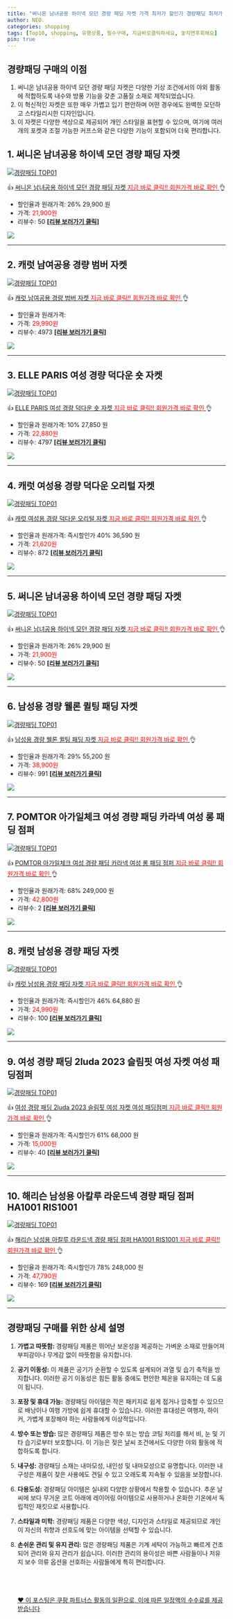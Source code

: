 ```yaml
---
title: "써니온 남녀공용 하이넥 모던 경량 패딩 자켓 가격 최저가 할인가 경량패딩 최저가 추천 제품 비교"
author: NEO.
categories: shopping
tags: [Top10, shopping, 유행상품, 필수구매, 지금바로클릭하세요, 놓치면후회해요]
pin: true
---
```

## 경량패딩 구매의 이점
1. 써니온 남녀공용 하이넥 모던 경량 패딩 자켓은 다양한 기상 조건에서의 야외 활동에 적합하도록 내수와 방풍 기능을 갖춘 고품질 소재로 제작되었습니다.
2. 이 혁신적인 자켓은 또한 매우 가볍고 입기 편안하며 어떤 경우에도 완벽한 모던하고 스타일리시한 디자인입니다.
3. 이 자켓은 다양한 색상으로 제공되어 개인 스타일을 표현할 수 있으며, 여기에 여러 개의 포켓과 조절 가능한 커프스와 같은 다양한 기능이 포함되어 더욱 편리합니다.

   

## 1. 써니온 남녀공용 하이넥 모던 경량 패딩 자켓

[![경량패딩 TOP01](https://thumbnail9.coupangcdn.com/thumbnails/remote/490x490ex/image/vendor_inventory/0275/11117f75a9314d7fcd20338e702b21b99a8b4052c0ad65519939ffefd99b.jpg)](https://link.coupang.com/re/AFFSDP?lptag=AF3617701&subid=GithubCoopas&pageKey=7730494234&traceid=V0-153&itemId=20771705898&vendorItemId=87841641633)


👍 [써니온 남녀공용 하이넥 모던 경량 패딩 자켓 <font color=red> 지금 바로 클릭!! 회원가격 바로 확인 </font> ](https://link.coupang.com/re/AFFSDP?lptag=AF3617701&subid=GithubCoopas&pageKey=7730494234&traceid=V0-153&itemId=20771705898&vendorItemId=87841641633) 👌 


- 할인율과 원래가격: 26%  29,900   원
- 가격: <span style='color:red'>21,900원</span>
- 리뷰수: 50  [**[리뷰 보러가기 클릭]**](https://link.coupang.com/re/AFFSDP?lptag=AF3617701&subid=GithubCoopas&pageKey=7730494234&traceid=V0-153&itemId=20771705898&vendorItemId=87841641633)

[![](/discount_price.png)](https://link.coupang.com/re/AFFSDP?lptag=AF3617701&subid=GithubCoopas&pageKey=7730494234&traceid=V0-153&itemId=20771705898&vendorItemId=87841641633)

---


   

## 2. 캐럿 남여공용 경량 범버 자켓

[![경량패딩 TOP01](https://thumbnail8.coupangcdn.com/thumbnails/remote/490x490ex/image/retail/images/2216017694578747-69c2e653-ccab-4632-bb47-b7b9403552af.jpg)](https://link.coupang.com/re/AFFSDP?lptag=AF3617701&subid=GithubCoopas&pageKey=2111546173&traceid=V0-153&itemId=3586762063&vendorItemId=71572557005)


👍 [캐럿 남여공용 경량 범버 자켓 <font color=red> 지금 바로 클릭!! 회원가격 바로 확인 </font> ](https://link.coupang.com/re/AFFSDP?lptag=AF3617701&subid=GithubCoopas&pageKey=2111546173&traceid=V0-153&itemId=3586762063&vendorItemId=71572557005) 👌 


- 할인율과 원래가격: 
- 가격: <span style='color:red'>29,990원</span>
- 리뷰수: 4973  [**[리뷰 보러가기 클릭]**](https://link.coupang.com/re/AFFSDP?lptag=AF3617701&subid=GithubCoopas&pageKey=2111546173&traceid=V0-153&itemId=3586762063&vendorItemId=71572557005)

[![](/discount_price.png)](https://link.coupang.com/re/AFFSDP?lptag=AF3617701&subid=GithubCoopas&pageKey=2111546173&traceid=V0-153&itemId=3586762063&vendorItemId=71572557005)

---


   

## 3. ELLE PARIS 여성 경량 덕다운 숏 자켓

[![경량패딩 TOP01](https://thumbnail7.coupangcdn.com/thumbnails/remote/490x490ex/image/retail/images/8485207648201602-26076caa-87f3-4729-86fa-7dad75c18e2f.jpg)](https://link.coupang.com/re/AFFSDP?lptag=AF3617701&subid=GithubCoopas&pageKey=6673869287&traceid=V0-153&itemId=15364398208&vendorItemId=82584581221)


👍 [ELLE PARIS 여성 경량 덕다운 숏 자켓 <font color=red> 지금 바로 클릭!! 회원가격 바로 확인 </font> ](https://link.coupang.com/re/AFFSDP?lptag=AF3617701&subid=GithubCoopas&pageKey=6673869287&traceid=V0-153&itemId=15364398208&vendorItemId=82584581221) 👌 


- 할인율과 원래가격: 10%  27,850   원
- 가격: <span style='color:red'>22,880원</span>
- 리뷰수: 4797  [**[리뷰 보러가기 클릭]**](https://link.coupang.com/re/AFFSDP?lptag=AF3617701&subid=GithubCoopas&pageKey=6673869287&traceid=V0-153&itemId=15364398208&vendorItemId=82584581221)

[![](/discount_price.png)](https://link.coupang.com/re/AFFSDP?lptag=AF3617701&subid=GithubCoopas&pageKey=6673869287&traceid=V0-153&itemId=15364398208&vendorItemId=82584581221)

---


   

## 4. 캐럿 여성용 경량 덕다운 오리털 자켓

[![경량패딩 TOP01](https://thumbnail10.coupangcdn.com/thumbnails/remote/490x490ex/image/retail/images/7598188672585429-36834081-4dd5-4feb-88e1-dc0d79f81338.jpg)](https://link.coupang.com/re/AFFSDP?lptag=AF3617701&subid=GithubCoopas&pageKey=6059623179&traceid=V0-153&itemId=11136432287&vendorItemId=78414929918)


👍 [캐럿 여성용 경량 덕다운 오리털 자켓 <font color=red> 지금 바로 클릭!! 회원가격 바로 확인 </font> ](https://link.coupang.com/re/AFFSDP?lptag=AF3617701&subid=GithubCoopas&pageKey=6059623179&traceid=V0-153&itemId=11136432287&vendorItemId=78414929918) 👌 


- 할인율과 원래가격: 즉시할인가 40%  36,590   원
- 가격: <span style='color:red'>21,620원</span>
- 리뷰수: 872  [**[리뷰 보러가기 클릭]**](https://link.coupang.com/re/AFFSDP?lptag=AF3617701&subid=GithubCoopas&pageKey=6059623179&traceid=V0-153&itemId=11136432287&vendorItemId=78414929918)

[![](/discount_price.png)](https://link.coupang.com/re/AFFSDP?lptag=AF3617701&subid=GithubCoopas&pageKey=6059623179&traceid=V0-153&itemId=11136432287&vendorItemId=78414929918)

---


   

## 5. 써니온 남녀공용 하이넥 모던 경량 패딩 자켓

[![경량패딩 TOP01](https://thumbnail7.coupangcdn.com/thumbnails/remote/490x490ex/image/vendor_inventory/1032/1743dc997a59e1e04ef64507e762f98d48f1ce5cd3a0c9c0435c61ce6950.jpg)](https://link.coupang.com/re/AFFSDP?lptag=AF3617701&subid=GithubCoopas&pageKey=7730494234&traceid=V0-153&itemId=20771705902&vendorItemId=87841641660)


👍 [써니온 남녀공용 하이넥 모던 경량 패딩 자켓 <font color=red> 지금 바로 클릭!! 회원가격 바로 확인 </font> ](https://link.coupang.com/re/AFFSDP?lptag=AF3617701&subid=GithubCoopas&pageKey=7730494234&traceid=V0-153&itemId=20771705902&vendorItemId=87841641660) 👌 


- 할인율과 원래가격: 26%  29,900   원
- 가격: <span style='color:red'>21,900원</span>
- 리뷰수: 50  [**[리뷰 보러가기 클릭]**](https://link.coupang.com/re/AFFSDP?lptag=AF3617701&subid=GithubCoopas&pageKey=7730494234&traceid=V0-153&itemId=20771705902&vendorItemId=87841641660)

[![](/discount_price.png)](https://link.coupang.com/re/AFFSDP?lptag=AF3617701&subid=GithubCoopas&pageKey=7730494234&traceid=V0-153&itemId=20771705902&vendorItemId=87841641660)

---


   

## 6. 남성용 경량 웰론 퀼팅 패딩 자켓

[![경량패딩 TOP01](https://thumbnail8.coupangcdn.com/thumbnails/remote/490x490ex/image/vendor_inventory/68ca/8a8bd4b0a429e0dffed63de7cb13704348598a8b484c95931d661ea8272f.jpg)](https://link.coupang.com/re/AFFSDP?lptag=AF3617701&subid=GithubCoopas&pageKey=7634511941&traceid=V0-153&itemId=20270012090&vendorItemId=87487822956)


👍 [남성용 경량 웰론 퀼팅 패딩 자켓 <font color=red> 지금 바로 클릭!! 회원가격 바로 확인 </font> ](https://link.coupang.com/re/AFFSDP?lptag=AF3617701&subid=GithubCoopas&pageKey=7634511941&traceid=V0-153&itemId=20270012090&vendorItemId=87487822956) 👌 


- 할인율과 원래가격: 29%  55,200   원
- 가격: <span style='color:red'>38,900원</span>
- 리뷰수: 991  [**[리뷰 보러가기 클릭]**](https://link.coupang.com/re/AFFSDP?lptag=AF3617701&subid=GithubCoopas&pageKey=7634511941&traceid=V0-153&itemId=20270012090&vendorItemId=87487822956)

[![](/discount_price.png)](https://link.coupang.com/re/AFFSDP?lptag=AF3617701&subid=GithubCoopas&pageKey=7634511941&traceid=V0-153&itemId=20270012090&vendorItemId=87487822956)

---


   

## 7. POMTOR 아가일체크 여성 경량 패딩 카라넥 여성 롱 패딩 점퍼

[![경량패딩 TOP01](https://thumbnail9.coupangcdn.com/thumbnails/remote/490x490ex/image/vendor_inventory/040f/12f598cc2a1dca1178f27c945563a90b4813b93fae16f60d302d58216124.jpg)](https://link.coupang.com/re/AFFSDP?lptag=AF3617701&subid=GithubCoopas&pageKey=7797805072&traceid=V0-153&itemId=21111526674&vendorItemId=88173401393)


👍 [POMTOR 아가일체크 여성 경량 패딩 카라넥 여성 롱 패딩 점퍼 <font color=red> 지금 바로 클릭!! 회원가격 바로 확인 </font> ](https://link.coupang.com/re/AFFSDP?lptag=AF3617701&subid=GithubCoopas&pageKey=7797805072&traceid=V0-153&itemId=21111526674&vendorItemId=88173401393) 👌 


- 할인율과 원래가격: 68%  249,000   원
- 가격: <span style='color:red'>42,800원</span>
- 리뷰수: 2  [**[리뷰 보러가기 클릭]**](https://link.coupang.com/re/AFFSDP?lptag=AF3617701&subid=GithubCoopas&pageKey=7797805072&traceid=V0-153&itemId=21111526674&vendorItemId=88173401393)

[![](/discount_price.png)](https://link.coupang.com/re/AFFSDP?lptag=AF3617701&subid=GithubCoopas&pageKey=7797805072&traceid=V0-153&itemId=21111526674&vendorItemId=88173401393)

---


   

## 8. 캐럿 남성용 경량 패딩 자켓

[![경량패딩 TOP01](https://thumbnail9.coupangcdn.com/thumbnails/remote/490x490ex/image/retail/images/2220460223953644-bc8921c0-d40f-4097-b881-ca03ba194556.jpg)](https://link.coupang.com/re/AFFSDP?lptag=AF3617701&subid=GithubCoopas&pageKey=2111547303&traceid=V0-153&itemId=3586763453&vendorItemId=71572558508)


👍 [캐럿 남성용 경량 패딩 자켓 <font color=red> 지금 바로 클릭!! 회원가격 바로 확인 </font> ](https://link.coupang.com/re/AFFSDP?lptag=AF3617701&subid=GithubCoopas&pageKey=2111547303&traceid=V0-153&itemId=3586763453&vendorItemId=71572558508) 👌 


- 할인율과 원래가격: 즉시할인가 46%  64,880   원
- 가격: <span style='color:red'>24,990원</span>
- 리뷰수: 100  [**[리뷰 보러가기 클릭]**](https://link.coupang.com/re/AFFSDP?lptag=AF3617701&subid=GithubCoopas&pageKey=2111547303&traceid=V0-153&itemId=3586763453&vendorItemId=71572558508)

[![](/discount_price.png)](https://link.coupang.com/re/AFFSDP?lptag=AF3617701&subid=GithubCoopas&pageKey=2111547303&traceid=V0-153&itemId=3586763453&vendorItemId=71572558508)

---


   

## 9. 여성 경량 패딩 2luda 2023 슬림핏 여성 자켓 여성 패딩점퍼

[![경량패딩 TOP01](https://thumbnail7.coupangcdn.com/thumbnails/remote/490x490ex/image/vendor_inventory/7a42/7628312a0836f848327872ad1d28f2f6d81c83f6d03fc68565bb55935caa.jpg)](https://link.coupang.com/re/AFFSDP?lptag=AF3617701&subid=GithubCoopas&pageKey=7746236590&traceid=V0-153&itemId=20853511545&vendorItemId=87585519624)


👍 [여성 경량 패딩 2luda 2023 슬림핏 여성 자켓 여성 패딩점퍼 <font color=red> 지금 바로 클릭!! 회원가격 바로 확인 </font> ](https://link.coupang.com/re/AFFSDP?lptag=AF3617701&subid=GithubCoopas&pageKey=7746236590&traceid=V0-153&itemId=20853511545&vendorItemId=87585519624) 👌 


- 할인율과 원래가격: 즉시할인가 61%  68,000   원
- 가격: <span style='color:red'>15,000원</span>
- 리뷰수: 40  [**[리뷰 보러가기 클릭]**](https://link.coupang.com/re/AFFSDP?lptag=AF3617701&subid=GithubCoopas&pageKey=7746236590&traceid=V0-153&itemId=20853511545&vendorItemId=87585519624)

[![](/discount_price.png)](https://link.coupang.com/re/AFFSDP?lptag=AF3617701&subid=GithubCoopas&pageKey=7746236590&traceid=V0-153&itemId=20853511545&vendorItemId=87585519624)

---


   

## 10. 해리슨 남성용 아칼루 라운드넥 경량 패딩 점퍼 HA1001 RIS1001

[![경량패딩 TOP01](https://thumbnail6.coupangcdn.com/thumbnails/remote/490x490ex/image/retail/images/8931594589258212-39a7aded-9ef6-4caf-9f5e-8a6a9b4526c9.jpg)](https://link.coupang.com/re/AFFSDP?lptag=AF3617701&subid=GithubCoopas&pageKey=7613118135&traceid=V0-153&itemId=20167613713&vendorItemId=87647951498)


👍 [해리슨 남성용 아칼루 라운드넥 경량 패딩 점퍼 HA1001 RIS1001 <font color=red> 지금 바로 클릭!! 회원가격 바로 확인 </font> ](https://link.coupang.com/re/AFFSDP?lptag=AF3617701&subid=GithubCoopas&pageKey=7613118135&traceid=V0-153&itemId=20167613713&vendorItemId=87647951498) 👌 


- 할인율과 원래가격: 즉시할인가 78%  248,000   원
- 가격: <span style='color:red'>47,790원</span>
- 리뷰수: 169  [**[리뷰 보러가기 클릭]**](https://link.coupang.com/re/AFFSDP?lptag=AF3617701&subid=GithubCoopas&pageKey=7613118135&traceid=V0-153&itemId=20167613713&vendorItemId=87647951498)

[![](/discount_price.png)](https://link.coupang.com/re/AFFSDP?lptag=AF3617701&subid=GithubCoopas&pageKey=7613118135&traceid=V0-153&itemId=20167613713&vendorItemId=87647951498)

---
## 경량패딩 구매를 위한 상세 설명
1. **가볍고 따뜻함:** 경량패딩 제품은 뛰어난 보온성을 제공하는 가벼운 소재로 만들어져 부피감이나 무게감 없이 따뜻함을 유지합니다.

2. **공기 이동성:** 이 제품은 공기가 순환할 수 있도록 설계되어 과열 및 습기 축적을 방지합니다. 이러한 공기 이동성은 힘든 활동 중에도 편안한 체온을 유지하는 데 도움이 됩니다.

3. **포장 및 휴대 가능:** 경량패딩 아이템은 작은 패키지로 쉽게 접거나 압축할 수 있으므로 배낭이나 여행 가방에 쉽게 휴대할 수 있습니다. 이러한 휴대성은 여행자, 하이커, 가볍게 포장해야 하는 사람들에게 이상적입니다.

4. **방수 또는 방습:** 많은 경량패딩 제품은 방수 또는 방습 코팅 처리를 해서 비, 눈 및 기타 습기로부터 보호합니다. 이 기능은 젖은 날씨 조건에서도 다양한 야외 활동에 적합하도록 합니다.

5. **내구성:** 경량패딩 소재는 내마모성, 내인성 및 내마모성으로 유명합니다. 이러한 내구성은 제품이 잦은 사용에도 견딜 수 있고 오래도록 지속될 수 있음을 보장합니다.

6. **다용도성:** 경량패딩 아이템은 실내외 다양한 상황에서 착용할 수 있습니다. 추운 날씨에 보다 무거운 코트 아래에 레이어링 아이템으로 사용하거나 온화한 기온에서 독립적인 재킷으로 사용합니다.

7. **스타일과 미학:** 경량패딩 제품은 다양한 색상, 디자인과 스타일로 제공되므로 개인이 자신의 취향과 선호도에 맞는 아이템을 선택할 수 있습니다.

8. **손쉬운 관리 및 유지 관리:** 많은 경량패딩 제품은 기계 세탁이 가능하고 빠르게 건조되어 관리와 유지 관리가 쉽습니다. 이러한 관리의 용이성은 바쁜 사람들이나 저유지 보수 의류 옵션을 선호하는 사람들에게 특히 편리합니다.<br><br><br><br><br> [ ❤  이 포스팅은 쿠팡 파트너스 활동의 일환으로, 이에 따른 일정액의 수수료를 제공받습니다](https://link.coupang.com/a/bcEFyh)
